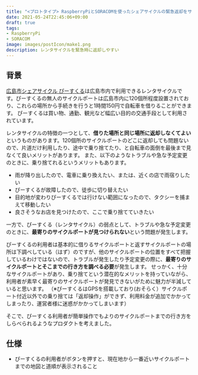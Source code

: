 ```yaml
---
title: "<プロトタイプ> RaspberryPiとSORACOMを使ったシェアサイクルの緊急返却をサポートするプロダクト"
date: 2021-05-24T22:45:06+09:00
draft: true
tags:
- RaspberryPi
- SORACOM
image: images/postIcon/make1.png
description: レンタサイクルを緊急時に返却しやすい
---
```


## 背景

[広島市シェアサイクル ぴーすくる](https://docomo-cycle.jp/hiroshima/)は広島市内で利用できるレンタサイクルです。ぴーすくるの無人のサイクルポートは広島市内に120個所程度設置されており、これらの場所から手続きを行うと1時間150円で自転車を借りることができます。
ぴーすくるは買い物、通勤、観光など幅広い目的の交通手段として利用されています。

レンタサイクルの特徴の一つとして、**借りた場所と同じ場所に返却しなくてよい**というものがあります。120個所のサイクルポートのどこに返却しても問題ないので、片道だけ利用したり、途中で乗り捨てたり、と自転車の面倒を最後まで見なくて良いメリットがあります。
また、以下のようなトラブルや急な予定変更のときに、乗り捨てれるというメリットもあります。

* 雨が降り出したので、電車に乗り換えたい、または、近くの店で雨宿りしたい
* ぴーすくるが故障したので、徒歩に切り替えたい
* 目的地が変わりぴーすくるでは行けない範囲になったので、タクシーを捕まえて移動したい
* 良さそうなお店を見つけたので、ここで乗り捨てていきたい

一方で、ぴーすくる（レンタサイクル）の弱点として、トラブルや急な予定変更のときに、**最寄りのサイクルポートが見つけられない**という問題が発生します。

ぴーすくるの利用者は基本的に借りるサイクルポートと返すサイクルポートの場所は下調べしている（はず）のですが、他のサイクルポートの位置をすべて把握しているわけではないので、トラブルが発生したり予定変更の際に、**最寄りのサイクルポートとそこまでの行き方を調べる必要**が発生します。
せっかく、十分なサイクルポートがあり、乗り捨てという潜在的なメリットを持っていながら、利用者が素早く最寄りのサイクルポートが発見できないがために魅力が半減していると思います。
（※ぴーすくるはGPSを搭載しており(おそらく）サイクルポート付近以外での乗り捨ては「返却操作」ができず、利用料金が追加でかかってしまったり、運営者様に迷惑がかかってしまいます）

そこで、ぴーすくる利用者が簡単操作でもよりのサイクルポートまでの行き方をしらべられるようなプロダクトを考えました。

## 仕様

* ぴーすくるの利用者がボタンを押すと、現在地から一番近いサイクルポートまでの地図と道順が表示されること

